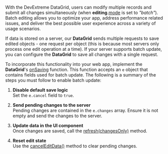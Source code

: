 With the DevExtreme DataGrid, users can modify multiple records and submit all changes simultaneously (when **editing**.[mode](/Documentation/ApiReference/UI_Widgets/dxDataGrid/Configuration/editing/#mode) is set to *"batch"*). Batch editing allows you to optimize your app, address performance related issues, and deliver the best possible user experience across a variety of usage scenarios. 

If data is stored on a server, our **DataGrid** sends multiple requests to save edited objects - one request per object (this is because most servers only process one edit operation at a time). If your server supports batch update, you can configure the **DataGrid** to save all changes with a single request.

To incorporate this functionality into your web app, implement the **DataGrid**'s [onSaving](/Documentation/ApiReference/UI_Widgets/dxDataGrid/Configuration/#onSaving) function. This function accepts an `e` object that contains fields used for batch update. The following is a summary of the steps you must follow to enable batch update:

1. **Disable default save logic**                       
Set the `e.cancel` field to `true`.

2. **Send pending changes to the server**              
Pending changes are contained in the `e.changes` array. Ensure it is not empty and send the changes to the server.

3. **Update data in the UI component**            
Once changes are saved, call the [refresh(changesOnly)](/Documentation/ApiReference/UI_Widgets/dxDataGrid/Methods/#refreshchangesOnly) method.

4. **Reset edit state**           
Use the [cancelEditData()](/Documentation/ApiReference/UI_Widgets/dxDataGrid/Methods/#cancelEditData) method to clear pending changes.
